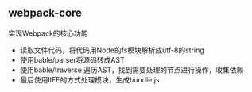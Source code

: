 ## webpack-core

 实现Webpack的核心功能
- 读取文件代码，将代码用Node的fs模块解析成utf-8的string
- 使用bable/parser将源码转成AST
- 使用bable/traverse 遍历AST，找到需要处理的节点进行操作，收集依赖
- 最后使用IIFE的方式处理模块，生成bundle.js

